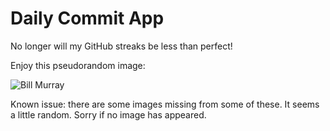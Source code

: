 Daily Commit App
================
No longer will my GitHub streaks be less than perfect!

Enjoy this pseudorandom image:

![Bill Murray](http://www.fillmurray.com/300/800 "Bill Murray")

Known issue: there are some images missing from some of these. It seems a little random. Sorry if no image has appeared.
